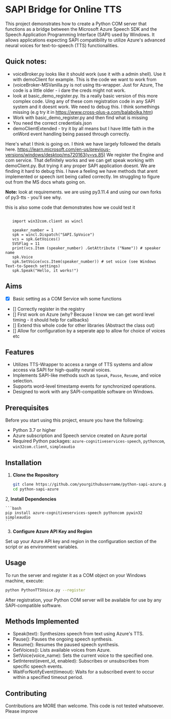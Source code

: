 # SAPI Bridge for Online TTS

This project demonstrates how to create a Python COM server that functions as a bridge between the Microsoft Azure Speech SDK and the Speech Application Programming Interface (SAPI) used by Windows. It allows applications expecting SAPI compatibility to utilize Azure's advanced neural voices for text-to-speech (TTS) functionalities.

## Quick notes:

- voiceBroker.py looks like it should work (use it with a admin shell). Use it with demoClient for example. This is the code we want to work from
- (voiceBroker-MSVanilla.py is not using tts-wrapper. Just for Azure, The code is a little older - i dare the creds might not work.
- look at basic_demo_register.py. Its a really basic version of this more complex code. Uing any of these com registration code in any SAPI system and it doesnt work. We need to debug this. I think somethings missing (e.g try it in https://www.cross-plus-a.com/balabolka.htm)
- Work with basic_demo_register.py and then find what is missing
- You need the correct credentials.json
- demoClientExtended - try it by all means but I have little faith in the onWord event handling being passed through correctly. 


Here's what I think is going on. I think we have largely followed the details here. https://learn.microsoft.com/en-us/previous-versions/windows/desktop/ms720163(v=vs.85)
We register the Engine and com service. That definitely works and we can get speak working with demoClient.py. But trying it any proper SAPI application doesnt. We are finding it hard to debug this.
I have a feeling we have methods that arent implemented or speech isnt being called correctly. Im struggling to figure out from the MS docs whats going on. 

**Note:** look at requirements. we are using py3.11.4 and using our own forks of py3-tts - you'll see why. 

this is also some code that demonstrates how we could test it
```

   import win32com.client as wincl
   
   speaker_number = 1
   spk = wincl.Dispatch("SAPI.SpVoice")
   vcs = spk.GetVoices()
   SVSFlag = 11
   print(vcs.Item (speaker_number) .GetAttribute ("Name")) # speaker name
   spk.Voice
   spk.SetVoice(vcs.Item(speaker_number)) # set voice (see Windows Text-to-Speech settings)
   spk.Speak("Hello, it works!")

```

## Aims

- [x] Basic setting as a COM Service wih some functions
- [] Correctly register in the registry
- [] First work on Azure (why? Because I know we can get word level timing - it should help for callbacks)
- [] Extend this whole code for other libraries (Abstract the class out)
- [] Allow for configuration by a seperate app to allow for choice of voices etc


## Features

- Utilizes TTS-Wrapper to access a range of TTS systems and allow access via SAPI for high-quality neural voices.
- Implements SAPI-like methods such as `Speak`, `Pause`, `Resume`, and voice selection.
- Supports word-level timestamp events for synchronized operations.
- Designed to work with any SAPI-compatible software on Windows.

## Prerequisites

Before you start using this project, ensure you have the following:
- Python 3.7 or higher
- Azure subscription and Speech service created on Azure portal
- Required Python packages: `azure-cognitiveservices-speech`, `pythoncom`, `win32com.client`, `simpleaudio`

## Installation

1. **Clone the Repository**
   ```bash
   git clone https://github.com/yourgithubusername/python-sapi-azure.git
   cd python-sapi-azure
   ```
2, **Install Dependencies**

    ```bash
    pip install azure-cognitiveservices-speech pythoncom pywin32 simpleaudio
    ```

3. **Configure Azure API Key and Region**

Set up your Azure API key and region in the configuration section of the script or as environment variables.

## Usage

To run the server and register it as a COM object on your Windows machine, execute:

```bash
python PythonTTSVoice.py --register
```

After registration, your Python COM server will be available for use by any SAPI-compatible software.

## Methods Implemented

* Speak(text): Synthesizes speech from text using Azure's TTS.
* Pause(): Pauses the ongoing speech synthesis.
* Resume(): Resumes the paused speech synthesis.
* GetVoices(): Lists available voices from Azure.
* SetVoice(voice_name): Sets the current voice to the specified one.
* SetInterest(event_id, enabled): Subscribes or unsubscribes from specific speech events.
* WaitForNotifyEvent(timeout): Waits for a subscribed event to occur within a specified timeout period.

## Contributing

Contributions are MORE than welcome. This code is not tested whatsoever. Please improve

